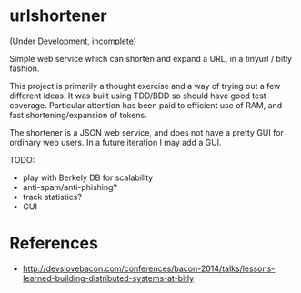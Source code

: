 urlshortener
============

(Under Development, incomplete)

Simple web service which can shorten and expand a URL, in a tinyurl / bitly fashion.

This project is primarily a thought exercise and a way of trying out a few different ideas.  It was built using TDD/BDD so should have good test coverage.  Particular attention has been paid to efficient use of RAM, and fast shortening/expansion of tokens.

The shortener is a JSON web service, and does not have a pretty GUI for ordinary web users.  In a future iteration I may add a GUI.

TODO:

 * play with Berkely DB for scalability
 * anti-spam/anti-phishing?
 * track statistics?
 * GUI

References
==========
 * http://devslovebacon.com/conferences/bacon-2014/talks/lessons-learned-building-distributed-systems-at-bitly
